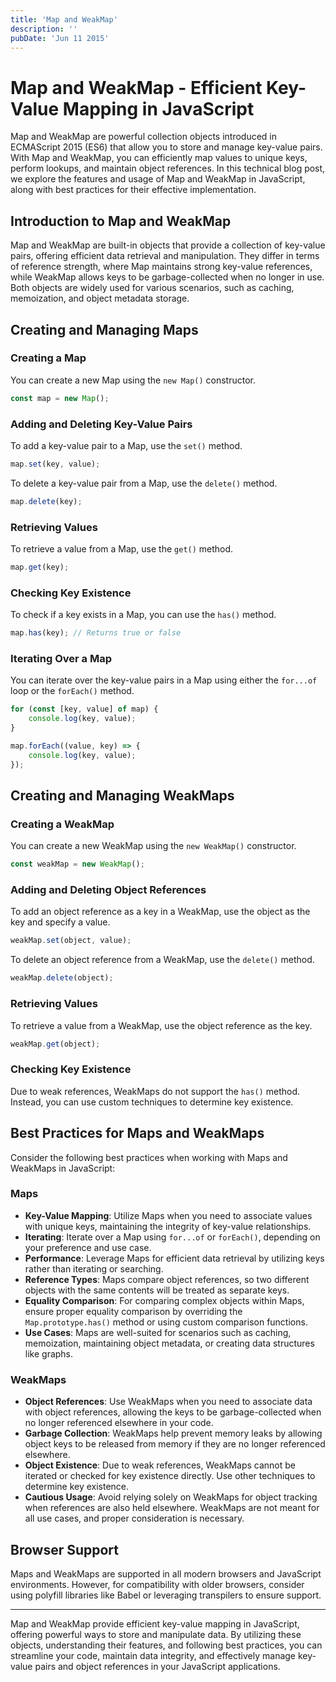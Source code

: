 ```yaml
---
title: 'Map and WeakMap'
description: ''
pubDate: 'Jun 11 2015'
---
```


# Map and WeakMap - Efficient Key-Value Mapping in JavaScript

Map and WeakMap are powerful collection objects introduced in ECMAScript 2015 (ES6) that allow you to store and manage key-value pairs. With Map and WeakMap, you can efficiently map values to unique keys, perform lookups, and maintain object references. In this technical blog post, we explore the features and usage of Map and WeakMap in JavaScript, along with best practices for their effective implementation.

## Introduction to Map and WeakMap

Map and WeakMap are built-in objects that provide a collection of key-value pairs, offering efficient data retrieval and manipulation. They differ in terms of reference strength, where Map maintains strong key-value references, while WeakMap allows keys to be garbage-collected when no longer in use. Both objects are widely used for various scenarios, such as caching, memoization, and object metadata storage.

## Creating and Managing Maps

### Creating a Map

You can create a new Map using the `new Map()` constructor.

```javascript
const map = new Map();
```

### Adding and Deleting Key-Value Pairs

To add a key-value pair to a Map, use the `set()` method.

```javascript
map.set(key, value);
```

To delete a key-value pair from a Map, use the `delete()` method.

```javascript
map.delete(key);
```

### Retrieving Values

To retrieve a value from a Map, use the `get()` method.

```javascript
map.get(key);
```

### Checking Key Existence

To check if a key exists in a Map, you can use the `has()` method.

```javascript
map.has(key); // Returns true or false
```

### Iterating Over a Map

You can iterate over the key-value pairs in a Map using either the `for...of` loop or the `forEach()` method.

```javascript
for (const [key, value] of map) {
    console.log(key, value);
}

map.forEach((value, key) => {
    console.log(key, value);
});
```

## Creating and Managing WeakMaps

### Creating a WeakMap

You can create a new WeakMap using the `new WeakMap()` constructor.

```javascript
const weakMap = new WeakMap();
```

### Adding and Deleting Object References

To add an object reference as a key in a WeakMap, use the object as the key and specify a value.

```javascript
weakMap.set(object, value);
```

To delete an object reference from a WeakMap, use the `delete()` method.

```javascript
weakMap.delete(object);
```

### Retrieving Values

To retrieve a value from a WeakMap, use the object reference as the key.

```javascript
weakMap.get(object);
```

### Checking Key Existence

Due to weak references, WeakMaps do not support the `has()` method. Instead, you can use custom techniques to determine key existence.

## Best Practices for Maps and WeakMaps

Consider the following best practices when working with Maps and WeakMaps in JavaScript:

### Maps

-   **Key-Value Mapping**: Utilize Maps when you need to associate values with unique keys, maintaining the integrity of key-value relationships.
-   **Iterating**: Iterate over a Map using `for...of` or `forEach()`, depending on your preference and use case.
-   **Performance**: Leverage Maps for efficient data retrieval by utilizing keys rather than iterating or searching.
-   **Reference Types**: Maps compare object references, so two different objects with the same contents will be treated as separate keys.
-   **Equality Comparison**: For comparing complex objects within Maps, ensure proper equality comparison by overriding the `Map.prototype.has()` method or using custom comparison functions.
-   **Use Cases**: Maps are well-suited for scenarios such as caching, memoization, maintaining object metadata, or creating data structures like graphs.

### WeakMaps

-   **Object References**: Use WeakMaps when you need to associate data with object references, allowing the keys to be garbage-collected when no longer referenced elsewhere in your code.
-   **Garbage Collection**: WeakMaps help prevent memory leaks by allowing object keys to be released from memory if they are no longer referenced elsewhere.
-   **Object Existence**: Due to weak references, WeakMaps cannot be iterated or checked for key existence directly. Use other techniques to determine key existence.
-   **Cautious Usage**: Avoid relying solely on WeakMaps for object tracking when references are also held elsewhere. WeakMaps are not meant for all use cases, and proper consideration is necessary.

## Browser Support

Maps and WeakMaps are supported in all modern browsers and JavaScript environments. However, for compatibility with older browsers, consider using polyfill libraries like Babel or leveraging transpilers to ensure support.

---

Map and WeakMap provide efficient key-value mapping in JavaScript, offering powerful ways to store and manipulate data. By utilizing these objects, understanding their features, and following best practices, you can streamline your code, maintain data integrity, and effectively manage key-value pairs and object references in your JavaScript applications.
